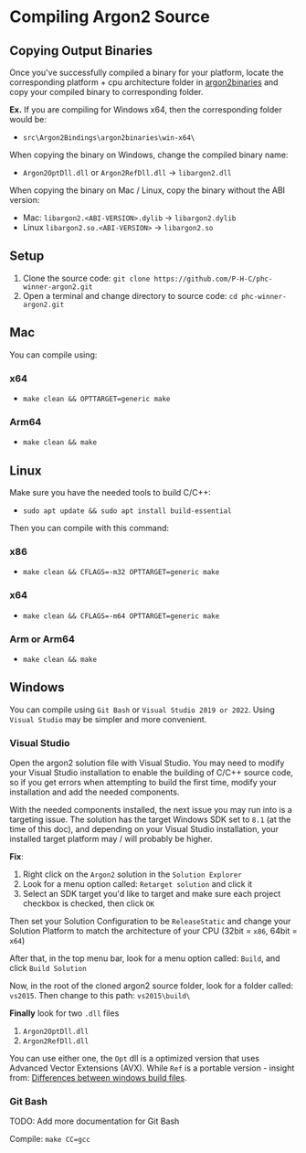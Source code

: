 # Compiling Argon2 Source

## Copying Output Binaries

Once you've successfully compiled a binary for your platform, locate the corresponding platform + cpu architecture
folder in [argon2binaries](../src/Argon2Bindings/argon2binaries) and copy your compiled binary to corresponding folder.

**Ex.** If you are compiling for Windows x64, then the corresponding folder would be:

- `src\Argon2Bindings\argon2binaries\win-x64\`

When copying the binary on Windows, change the compiled binary name:

- `Argon2OptDll.dll` or `Argon2RefDll.dll` &#8594; `libargon2.dll`

When copying the binary on Mac / Linux, copy the binary without the ABI version:

- Mac:  `libargon2.<ABI-VERSION>.dylib` &#8594; `libargon2.dylib`
- Linux `libargon2.so.<ABI-VERSION>`    &#8594; `libargon2.so`

## Setup

1. Clone the source code: `git clone https://github.com/P-H-C/phc-winner-argon2.git`
2. Open a terminal and change directory to source code: `cd phc-winner-argon2.git`

## Mac

You can compile using:

### x64
- `make clean && OPTTARGET=generic make`

### Arm64
- `make clean && make`

## Linux

Make sure you have the needed tools to build C/C++:

- `sudo apt update && sudo apt install build-essential`

Then you can compile with this command:

### x86
- `make clean && CFLAGS=-m32 OPTTARGET=generic make`

### x64
- `make clean && CFLAGS=-m64 OPTTARGET=generic make`

### Arm or Arm64
- `make clean && make`

## Windows

You can compile using `Git Bash` or `Visual Studio 2019 or 2022`. Using `Visual Studio` may be simpler and more
convenient.

### Visual Studio

Open the argon2 solution file with Visual Studio. You may need to modify your Visual Studio installation to enable the
building of C/C++ source code, so if you get errors when attempting to build the first time, modify your installation
and add the needed components.

With the needed components installed, the next issue you may run into is a targeting issue. The solution has the target
Windows SDK set to `8.1` (at the time of this doc), and depending on your Visual Studio installation, your installed
target platform may / will probably be higher.

**Fix**:

1. Right click on the `Argon2` solution in the `Solution Explorer`
2. Look for a menu option called: `Retarget solution` and click it
3. Select an SDK target you'd like to target and make sure each project checkbox is checked, then click `OK`

Then set your Solution Configuration to be `ReleaseStatic` and change your Solution Platform to match the architecture
of your CPU (32bit = `x86`, 64bit = `x64`)

After that, in the top menu bar, look for a menu option called: `Build`, and click `Build Solution`

Now, in the root of the cloned argon2 source folder, look for a folder called: `vs2015`. Then change to this
path: `vs2015\build\`

**Finally** look for two `.dll` files

1. `Argon2OptDll.dll`
2. `Argon2RefDll.dll`

You can use either one, the `Opt` dll is a optimized version that uses Advanced Vector Extensions (AVX). While `Ref` is
a portable version - insight
from: [Differences between windows build files](https://github.com/P-H-C/phc-winner-argon2/issues/258).

### Git Bash

TODO: Add more documentation for Git Bash

Compile: `make CC=gcc`